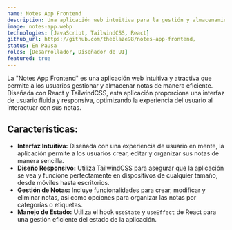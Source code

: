 ```yaml
---
name: Notes App Frontend
description: Una aplicación web intuitiva para la gestión y almacenamiento de notas, diseñada con React y TailwindCSS. Permite crear, editar y organizar notas de manera eficiente.
image: notes-app.webp
technologies: [JavaScript, TailwindCSS, React]
github_url: https://github.com/theblaze98/notes-app-frontend,
status: En Pausa
roles: [Desarrollador, Diseñador de UI]
featured: true
---
```


La "Notes App Frontend" es una aplicación web intuitiva y atractiva que permite a los usuarios gestionar y almacenar notas de manera eficiente. Diseñada con React y TailwindCSS, esta aplicación proporciona una interfaz de usuario fluida y responsiva, optimizando la experiencia del usuario al interactuar con sus notas.

## **Características:**
- **Interfaz Intuitiva:** Diseñada con una experiencia de usuario en mente, la aplicación permite a los usuarios crear, editar y organizar sus notas de manera sencilla.
- **Diseño Responsivo:** Utiliza TailwindCSS para asegurar que la aplicación se vea y funcione perfectamente en dispositivos de cualquier tamaño, desde móviles hasta escritorios.
- **Gestión de Notas:** Incluye funcionalidades para crear, modificar y eliminar notas, así como opciones para organizar las notas por categorías o etiquetas.
- **Manejo de Estado:** Utiliza el hook `useState` y `useEffect` de React para una gestión eficiente del estado de la aplicación.
